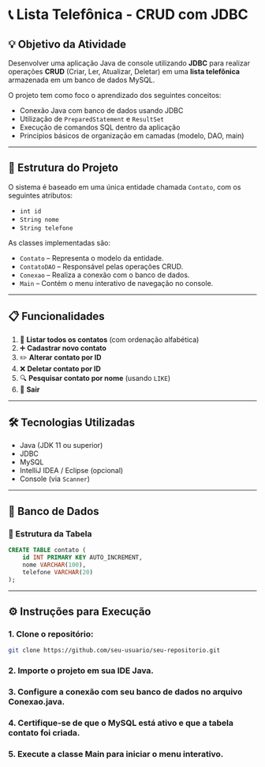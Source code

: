 # 📞 Lista Telefônica - CRUD com JDBC

## 💡 Objetivo da Atividade

Desenvolver uma aplicação Java de console utilizando **JDBC** para realizar operações **CRUD** (Criar, Ler, Atualizar, Deletar) em uma **lista telefônica** armazenada em um banco de dados MySQL.

O projeto tem como foco o aprendizado dos seguintes conceitos:

- Conexão Java com banco de dados usando JDBC
- Utilização de `PreparedStatement` e `ResultSet`
- Execução de comandos SQL dentro da aplicação
- Princípios básicos de organização em camadas (modelo, DAO, main)

---

## 🧱 Estrutura do Projeto

O sistema é baseado em uma única entidade chamada `Contato`, com os seguintes atributos:

- `int id`
- `String nome`
- `String telefone`

As classes implementadas são:

- `Contato` – Representa o modelo da entidade.
- `ContatoDAO` – Responsável pelas operações CRUD.
- `Conexao` – Realiza a conexão com o banco de dados.
- `Main` – Contém o menu interativo de navegação no console.

---

## 📋 Funcionalidades

1. 📄 **Listar todos os contatos** (com ordenação alfabética)
2. ➕ **Cadastrar novo contato**
3. ✏️ **Alterar contato por ID**
4. ❌ **Deletar contato por ID**
5. 🔍 **Pesquisar contato por nome** (usando `LIKE`)
6. 🚪 **Sair**

---

## 🛠️ Tecnologias Utilizadas

- Java (JDK 11 ou superior)
- JDBC
- MySQL
- IntelliJ IDEA / Eclipse (opcional)
- Console (via `Scanner`)

---

## 🧪 Banco de Dados

### 📌 Estrutura da Tabela

```sql
CREATE TABLE contato (
    id INT PRIMARY KEY AUTO_INCREMENT,
    nome VARCHAR(100),
    telefone VARCHAR(20)
);
```
---

## ⚙️ Instruções para Execução
### 1. Clone o repositório:
```bash
git clone https://github.com/seu-usuario/seu-repositorio.git
```
### 2. Importe o projeto em sua IDE Java.
### 3. Configure a conexão com seu banco de dados no arquivo Conexao.java.
### 4. Certifique-se de que o MySQL está ativo e que a tabela contato foi criada.
### 5. Execute a classe Main para iniciar o menu interativo.

## 
